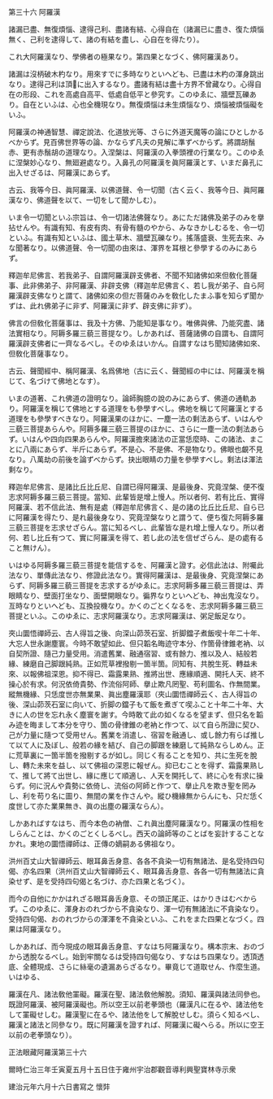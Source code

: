 

第三十六 阿羅漢  

  

諸漏已盡、無復煩惱、逮得己利、盡諸有結、心得自在（諸漏已に盡き、復た煩惱無く、己利を逮得して、諸の有結を盡し、心自在を得たり）。  

 これ大阿羅漢なり、學佛者の極果なり。第四果となづく、佛阿羅漢あり。  

諸漏は沒柄破木杓なり。用來すでに多時なりといへども、已盡は木杓の渾身跳出なり。逮得己利は頂𩕳に出入するなり。盡諸有結は盡十方界不曾藏なり。心得自在の形段、これを高處自高平、低處自低平と參究す。このゆゑに、牆壁瓦礫あり。自在といふは、心也全機現なり。無復煩惱は未生煩惱なり、煩惱被煩惱礙をいふ。  

 阿羅漢の神通智慧、禪定說法、化道放光等、さらに外道天魔等の論にひとしかるべからず。見百佛世界等の論、かならず凡夫の見解に準ずべからず。將謂胡鬚赤、更有赤鬚胡の道理なり。入涅槃は、阿羅漢の入拳頭裡の行業なり。このゆゑに涅槃妙心なり、無廻避處なり。入鼻孔の阿羅漢を眞阿羅漢とす、いまだ鼻孔に出入せざるは、阿羅漢にあらず。  

 古云、我等今日、眞阿羅漢、以佛道聲、令一切聞（古く云く、我等今日、眞阿羅漢なり、佛道聲を以て、一切をして聞かしむ）。  

 いま令一切聞といふ宗旨は、令一切諸法佛聲なり。あにただ諸佛及弟子のみを擧拈せんや。有識有知、有皮有肉、有骨有髓のやから、みなきかしむるを、令一切といふ。有識有知といふは、國土草木、牆壁瓦礫なり。搖落盛衰、生死去來、みな聞著なり。以佛道聲、令一切聞の由來は、渾界を耳根と參學するのみにあらず。  

  

 釋迦牟尼佛言、若我弟子、自謂阿羅漢辟支佛者、不聞不知諸佛如來但敎化菩薩事、此非佛弟子、非阿羅漢、非辟支佛（釋迦牟尼佛言く、若し我が弟子、自ら阿羅漢辟支佛なりと謂て、諸佛如來の但だ菩薩のみを敎化したまふ事を知らず聞かずは、此れ佛弟子に非ず、阿羅漢に非ず、辟支佛に非ず）。  

 佛言の但敎化菩薩事は、我及十方佛、乃能知是事なり。唯佛與佛、乃能究盡、諸法實相なり。阿耨多羅三藐三菩提なり。しかあれば、菩薩諸佛の自謂も、自謂阿羅漢辟支佛者に一齊なるべし。そのゆゑはいかん。自謂すなはち聞知諸佛如來、但敎化菩薩事なり。  

 古云、聲聞經中、稱阿羅漢、名爲佛地（古に云く、聲聞經の中には、阿羅漢を稱じて、名づけて佛地となす）。  

 いまの道著、これ佛道の證明なり。論師胸臆の說のみにあらず、佛道の通軌あり。阿羅漢を稱じて佛地とする道理をも參學すべし。佛地を稱じて阿羅漢とする道理をも參學すべきなり。阿羅漢果のほかに、一塵一法の剩法あらず、いはんや三藐三菩提あらんや。阿耨多羅三藐三菩提のほかに、さらに一塵一法の剩法あらず。いはんや四向四果あらんや。阿羅漢擔來諸法の正當恁麼時、この諸法、まことに八兩にあらず、半斤にあらず。不是心、不是佛、不是物なり。佛眼也覰不見なり。八萬劫の前後を論ずべからず。抉出眼睛の力量を參學すべし。剩法は渾法剩なり。  

  

 釋迦牟尼佛言、是諸比丘比丘尼、自謂已得阿羅漢、是最後身、究竟涅槃、便不復志求阿耨多羅三藐三菩提。當知、此輩皆是增上慢人。所以者何、若有比丘、實得阿羅漢、若不信此法、無有是處（釋迦牟尼佛言く、是の諸の比丘比丘尼、自ら已に阿羅漢を得たり、是れ最後身なり、究竟涅槃なりと謂うて、便ち復た阿耨多羅三藐三菩提を志求せざらん。當に知るべし、此輩皆な是れ增上慢人なり。所以者何、若し比丘有つて、實に阿羅漢を得て、若し此の法を信ぜざらん、是の處有ること無けん）。  

 いはゆる阿耨多羅三藐三菩提を能信するを、阿羅漢と證す。必信此法は、附囑此法なり、單傳此法なり、修證此法なり。實得阿羅漢は、是最後身、究竟涅槃にあらず、阿耨多羅三藐三菩提を志求するがゆゑに。志求阿耨多羅三藐三菩提は、弄眼睛なり、壁面打坐なり、面壁開眼なり。徧界なりといへども、神出鬼沒なり。亙時なりといへども、互換投機なり。かくのごとくなるを、志求阿耨多羅三藐三菩提といふ。このゆゑに、志求阿羅漢なり。志求阿羅漢は、粥足飯足なり。  

  

 夾山圜悟禪師云、古人得旨之後、向深山茆茨石室、折脚鐺子煮飯喫十年二十年、大忘人世永謝塵寰。今時不敢望如此、但只韜名晦迹守本分、作箇骨律錐老衲、以自契所證、隨己力量受用。消遣舊業、融通宿習、或有餘力、推以及人、結般若緣、練磨自己脚跟純熟。正如荒草裡撥剔一箇半箇。同知有、共脫生死、轉益未來、以報佛祖深恩。抑不得已、霜露果熟、推將出世、應緣順適、開托人天、終不操心於有求。何況依倚貴勢、作流俗阿師、擧止欺凡罔聖、苟利圖名、作無間業。縱無機緣、只恁度世亦無業果、眞出塵羅漢耶（夾山圜悟禪師云く、古人得旨の後、深山茆茨石室に向いて、折脚の鐺子もて飯を煮ぎて喫ふこと十年二十年、大きに人の世を忘れ永く塵寰を謝す。今時敢て此の如くなるを望まず、但只名を韜み迹を晦まして本分を守り、箇の骨律錐の老衲と作つて、以て自ら所證に契ひ、己が力量に隨つて受用せん。舊業を消遣し、宿習を融通し、或し餘力有らば推して以て人に及ぼし、般若の緣を結び、自己の脚跟を練磨して純熟ならしめん。正に荒草裏に一箇半箇を撥剔するが如し。同じく有ることを知り、共に生死を脫し、轉た未來を益し、以て佛祖の深恩に報ぜん。抑已むことを得ず、霜露果熟して、推して將て出世し、緣に應じて順適し、人天を開托して、終に心を有求に操らず。何に況んや貴勢に依倚し、流俗の阿師と作つて、擧止凡を欺き聖を罔みし、利を苟り名に圖り、無間の業を作さんや。縱ひ機緣無からんにも、只だ恁く度世して亦た業果無き、眞の出塵の羅漢ならん）。  

 しかあればすなはち、而今本色の衲僧、これ眞出塵阿羅漢なり。阿羅漢の性相をしらんことは、かくのごとくしるべし。西天の論師等のことばを妄計することなかれ。東地の圜悟禪師は、正傳の嫡嗣ある佛祖なり。  

  

 洪州百丈山大智禪師云、眼耳鼻舌身意、各各不貪染一切有無諸法、是名受持四句偈、亦名四果（洪州百丈山大智禪師云く、眼耳鼻舌身意、各各一切有無諸法に貪染せず、是を受持四句偈と名づけ、亦た四果と名づく）。  

 而今の自他にかかはれざる眼耳鼻舌身意、その頭正尾正、はかりきはむべからず。このゆゑに、渾身おのれづから不貪染なり、渾一切有無諸法に不貪染なり。受持四句偈、おのれづからの渾渾を不貪染といふ、これをまた四果となづく。四果は阿羅漢なり。  

 しかあれば、而今現成の眼耳鼻舌身意、すなはち阿羅漢なり。構本宗末、おのづから透脫なるべし。始到牢關なるは受持四句偈なり、すなはち四果なり。透頂透底、全體現成、さらに絲毫の遺漏あらざるなり。畢竟じて道取せん、作麼生道。いはゆる、  

 羅漢在凡、諸法敎他罣礙。羅漢在聖、諸法敎他解脫。須知、羅漢與諸法同參也。既證阿羅漢、被阿羅漢礙也。所以空王以前老拳頭也（羅漢凡に在るや、諸法他をして罣礙せしむ。羅漢聖に在るや、諸法他をして解脫せしむ。須らく知るべし、羅漢と諸法と同參なり。既に阿羅漢を證すれば、阿羅漢に礙へらる。所以に空王以前の老拳頭なり）。  

  

正法眼藏阿羅漢第三十六  

  

 爾時仁治三年壬寅夏五月十五日住于雍州宇治郡觀音導利興聖寶林寺示衆  

 建治元年六月十六日書寫之 懷弉  

  



